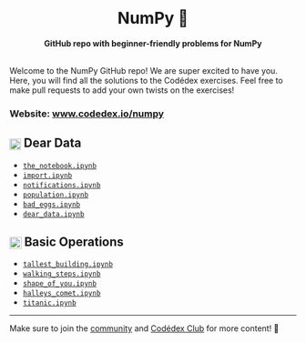 <div align="center">
  <br>
  <h1>NumPy 🔢</h1>
  <strong>GitHub repo with beginner-friendly problems for NumPy</strong>
</div>
<br>

Welcome to the NumPy GitHub repo! We are super excited to have you. Here, you will find all the solutions to the Codédex exercises. Feel free to make pull requests to add your own twists on the exercises!

### Website: www.codedex.io/numpy

[comment]: <> (This is a comment, it will not be included)

## <img src="https://raw.githubusercontent.com/codedex-io/python-101/main/assets/badge_earth.png" height="20" style="vertical-align: middle"> Dear Data

- [`the_notebook.ipynb`](https://github.com/codedex-io/numpy/blob/main/1-dear-data/01_the_notebook.ipynb)
- [`import.ipynb`](https://github.com/codedex-io/numpy/blob/main/1-dear-data/02_import.ipynb)
- [`notifications.ipynb`](https://github.com/codedex-io/numpy/blob/main/1-dear-data/03_notifications.ipynb)
- [`population.ipynb`](https://github.com/codedex-io/numpy/blob/main/1-dear-data/04_population.ipynb)
- [`bad_eggs.ipynb`](https://github.com/codedex-io/numpy/blob/main/1-dear-data/05_bad_eggs.ipynb)
- [`dear_data.ipynb`](https://github.com/codedex-io/numpy/blob/main/1-dear-data/06_dear_data.ipynb)

## <img src="https://raw.githubusercontent.com/codedex-io/python-101/main/assets/badge_equal.png" height="21" style="vertical-align: middle"> Basic Operations

- [`tallest_building.ipynb`](https://github.com/codedex-io/numpy/blob/main/2-basic-operations/07_tallest_building.ipynb)
- [`walking_steps.ipynb`](https://github.com/codedex-io/numpy/blob/main/2-basic-operations/08_walking_steps.ipynb)
- [`shape_of_you.ipynb`](https://github.com/codedex-io/numpy/blob/main/2-basic-operations/09_shape_of_you.ipynb)
- [`halleys_comet.ipynb`](https://github.com/codedex-io/numpy/blob/main/2-basic-operations/10_halleys_comet.ipynb)
- [`titanic.ipynb`](https://github.com/codedex-io/numpy/blob/main/2-basic-operations/11_titanic.ipynb)

---

Make sure to join the [community](https://www.codedex.io/community) and [Codédex Club](https://www.codedex.io/pricing) for more content! 💖
